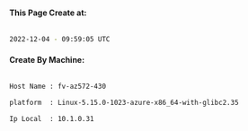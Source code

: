 
   
#### This Page Create at:

```bash

2022-12-04 - 09:59:05 UTC

```

#### Create By Machine:

```bash

Host Name : fv-az572-430

platform  : Linux-5.15.0-1023-azure-x86_64-with-glibc2.35

Ip Local  : 10.1.0.31

```

